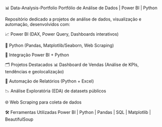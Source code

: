 📊 Data-Analysis-Portfolio
Portfólio de Análise de Dados | Power BI | Python

Repositório dedicado a projetos de análise de dados, visualização e automação, desenvolvidos com:

📈 Power BI (DAX, Power Query, Dashboards interativos)

🐍 Python (Pandas, Matplotlib/Seaborn, Web Scraping)

🔄 Integração Power BI + Python

🗂️ Projetos Destacados
📊 Dashboard de Vendas (Análise de KPIs, tendências e geolocalização)

🤖 Automação de Relatórios (Python + Excel)

📉 Análise Exploratória (EDA) de datasets públicos

🌐 Web Scraping para coleta de dados

🛠️ Ferramentas Utilizadas
Power BI | Python | Pandas | SQL | Matplotlib | BeautifulSoup

